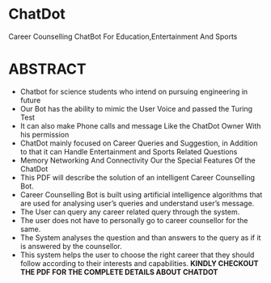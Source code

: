 # ChatDot
Career Counselling ChatBot For Education,Entertainment And Sports  
# ABSTRACT
* Chatbot for science students who intend on pursuing engineering in future 
* Our Bot has the ability to mimic the User Voice and passed the Turing Test
* It can also make Phone calls and message Like the ChatDot Owner With his permission
* ChatDot mainly focused on Career Queries and Suggestion, in Addition to that it can Handle Entertainment and Sports Related Questions 
* Memory Networking And Connectivity Our the Special Features Of the ChatDot
* This PDF will describe the solution of an intelligent Career Counselling Bot.
* Career Counselling Bot is built using artificial intelligence algorithms that are used for analysing
user’s queries and understand user’s message.
* The User can query any career related query through the system.
* The user does not have to personally go to career counsellor for the same.
* The System analyses the question and than answers to the query as if it is answered by the
counsellor.
* This system helps the user to choose the right career that they should follow according to their
interests and capabilities.
**KINDLY CHECKOUT THE PDF FOR THE COMPLETE DETAILS ABOUT CHATDOT**
